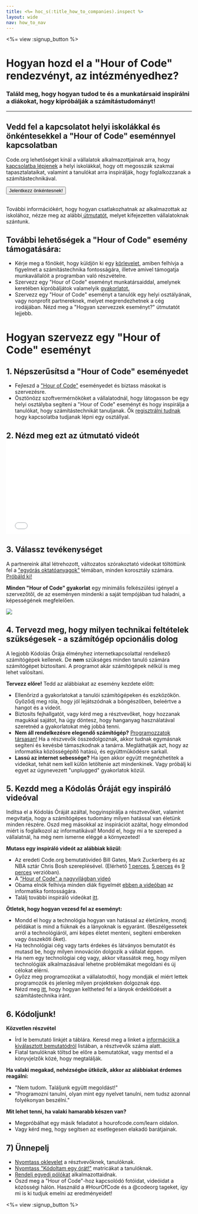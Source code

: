 ```yaml
---
title: <%= hoc_s(:title_how_to_companies).inspect %>
layout: wide
nav: how_to_nav
---
```

<%= view :signup_button %>

# Hogyan hozd el a "Hour of Code" rendezvényt, az intézményedhez?

### Találd meg, hogy hogyan tudod te és a munkatársaid inspirálni a diákokat, hogy kipróbálják a számítástudományt!

---

## Vedd fel a kapcsolatot helyi iskolákkal és önkéntesekkel a "Hour of Code" eseménnyel kapcsolatban

Code.org lehetőséget kínál a vállalatok alkalmazottjainak arra, hogy [kapcsolatba lépjenek](<%= codeorg_url('/volunteer') %>) a helyi iskolákkal, hogy ott megosszák szakmai tapasztalataikat, valamint a tanulókat arra inspirálják, hogy foglalkozzanak a számítástechnikával.

[<button>Jelentkezz önkéntesnek!</button>](<%= codeorg_url('/volunteer') %>) <br /> <br />

További információkért, hogy hogyan csatlakozhatnak az alkalmazottak az iskolához, nézze meg az alábbi[ útmutatót](<%= localized_file('/files/hoc-corporate-toolkit.pdf') %>), melyet kifejezetten vállalatoknak szántunk.

## További lehetőségek a "Hour of Code" esemény támogatására:

- Kérje meg a főnökét, hogy küldjön ki egy [körlevelet](<%= resolve_url('/promote/resources#sample-emails') %>), amiben felhívja a figyelmet a számítástechnika fontosságára, illetve amivel támogatja munkavállalóit a programban való részvételre.
- Szervezz egy "Hour of Code" eseményt munkatársaiddal, amelynek keretében kipróbáljátok valamelyik [gyakorlatot.](<%= resolve_url('/learn') %>)
- Szervezz egy "Hour of Code" eseményt a tanulók egy helyi osztályának, vagy nonprofit partnereknek, melyet megrendezhetnek a cég irodájában. Nézd meg a "Hogyan szervezzek eseményt?" útmutatót lejjebb.

# Hogyan szervezz egy "Hour of Code" eseményt

## 1. Népszerűsítsd a "Hour of Code" eseményedet

- Fejleszd a ["Hour of Code"](<%= resolve_url('/promote') %>) eseményedet és biztass másokat is szervezésre.
- Ösztönözz szoftvermérnököket a vállalatodnál, hogy látogasson be egy helyi osztályba segíteni a "Hour of Code" eseményt és hogy inspirálja a tanulókat, hogy számítástechnikát tanuljanak. Ők [regisztrálni tudnak](<%= codeorg_url('/volunteer/engineer') %>) hogy kapcsolatba tudjanak lépni egy osztállyal.

## 2. Nézd meg ezt az útmutató videót <iframe width="500" height="255" src="//www.youtube.com/embed/SrnvvWDm73k" frameborder="0" allowfullscreen mark="crwd-mark"></iframe> 

## 3. Válassz tevékenységet

A partnereink által létrehozott, változatos szórakoztató videókat töltöttünk fel a ["egyórás oktatóanyagok"](<%= resolve_url('/learn') %>) témában, minden korosztály számára. [Próbáld ki!](<%= resolve_url('/learn') %>)

**Minden "Hour of Code" gyakorlat** egy minimális felkészülési igényel a szervezőtől, de az eseményen mindenki a saját tempójában tud haladni, a képességének megfelelően.

[![](/images/fit-700/tutorials.png)](<%= resolve_url('/learn') %>)

## 4. Tervezd meg, hogy milyen technikai feltételek szükségesek - a számítógép opcionális dolog

A legjobb Kódolás Órája élményhez internetkapcsolattal rendelkező számítógépek kellenek. De **nem** szükséges minden tanuló számára számítógépet biztosítani. A programot akár számítógépek nélkül is meg lehet valósítani.

**Tervezz előre!** Tedd az alábbiakat az esemény kezdete előtt:

- Ellenőrizd a gyakorlatokat a tanulói számítógépeken és eszközökön. Győződj meg róla, hogy jól lejátszódnak a böngészőben, beleértve a hangot és a videót.
- Biztosíts fejhallgatót, vagy kérd meg a résztvevőket, hogy hozzanak magukkal sajátot, ha úgy döntesz, hogy hanganyag használatával szeretnéd a gyakorlatokat még jobbá tenni.
- **Nem áll rendelkezésre elegendő számítógép?** [Programozzatok társasan!](https://www.youtube.com/watch?v=vgkahOzFH2Q) Ha a részvevők összedolgoznak, akkor tudnak egymásnak segíteni és kevésbé támaszkodnak a tanárra. Megláthatják azt, hogy az informatika közösségépítő hatású, és együttműködésre sarkall.
- **Lassú az internet sebessége?** Ha igen akkor együtt megnézhetitek a videókat, tehát nem kell külön letöltenie azt mindenkinek. Vagy próbálj ki egyet az úgynevezett "unplugged" gyakorlatok közül.

## 5. Kezdd meg a Kódolás Óráját egy inspiráló videóval

Indítsa el a Kódolás Óráját azáltal, hogyinspirálja a résztvevőket, valamint megvitatja, hogy a számítógépes tudomány milyen hatással van életünk minden részére. Oszd meg másokkal az inspirációt azáltal, hogy elmondod miért is foglalkozol az informatikával! Mondd el, hogy mi a te szereped a vállalatnál, ha még nem ismerne eléggé a környezeted!

**Mutass egy inspiráló videót az alábbiak közül:**

- Az eredeti Code.org bemutatóvideó Bill Gates, Mark Zuckerberg és az NBA sztár Chris Bosh szereplésével. (Elérhető [1 perces](https://www.youtube.com/watch?v=qYZF6oIZtfc), [5 perces](https://www.youtube.com/watch?v=nKIu9yen5nc) és [9 perces](https://www.youtube.com/watch?v=dU1xS07N-FA) verzióban).
- A ["Hour of Code" a nagyvilágban videó](https://www.youtube.com/watch?v=KsOIlDT145A)
- Obama elnök felhívja minden diák figyelmét [ebben a videóban](https://www.youtube.com/watch?v=6XvmhE1J9PY) az informatika fontosságára.
- Találj további inspiráló videókat [itt](https://www.youtube.com/playlist?list=PLzdnOPI1iJNfpD8i4Sx7U0y2MccnrNZuP).

**Ötletek, hogy hogyan vezesd fel az eseményt:**

- Mondd el hogy a technológia hogyan van hatással az életünkre, mondj példákat is mind a fiúknak és a lányoknak is egyaránt. (Beszélgessetek arról a technológiáról, ami képes életet menteni, segíteni embereken vagy összeköti őket).
- Ha technológiai cég vagy tarts érdekes és látványos bemutatót és mutasd be, hogy milyen innováción dolgozik a vállalat éppen.
- Ha nem egy technológiai cég vagy, akkor vitassátok meg, hogy milyen technológiák alkalmazásával lehetne problémákat megoldani és új célokat elérni.
- Győzz meg programozókat a vállalatodtól, hogy mondják el miért lettek programozók és jelenleg milyen projekteken dolgoznak épp.
- Nézd meg [itt](<%= codeorg_url('/girls') %>), hogy hogyan keltheted fel a lányok érdeklődését a számítástechnika iránt.

## 6. Kódoljunk!

**Közvetlen részvétel**

- Írd le bemutató linkjét a táblára. Keresd meg a linket a [információk a kiválasztott bemutatódról](<%= resolve_url('/learn') %>) listában, a résztvevők száma alatt.
- Fiatal tanulóknak töltsd be előre a bemutatókat, vagy mentsd el a könyvjelzők közé, hogy megtalálják.

**Ha valaki megakad, nehézségbe ütközik, akkor az alábbiakat érdemes reagálni:**

- "Nem tudom. Találjunk együtt megoldást!"
- "Programozni tanulni, olyan mint egy nyelvet tanulni, nem tudsz azonnal folyékonyan beszélni."

**Mit lehet tenni, ha valaki hamarabb készen van?**

- Megpróbálhat egy másik feladatot a hourofcode.com/learn oldalon.
- Vagy kérd meg, hogy segítsen az esetlegesen elakadó barátjainak.

## 7) Ünnepelj

- [Nyomtass oklevelet](<%= codeorg_url('/certificates') %>) a résztvevőknek, tanulóknak.
- [Nyomtass "Kódoltam egy órát!"](<%= resolve_url('/promote/resources#stickers') %>) matricákat a tanulóknak.
- [Rendelj egyedi pólókat](http://blog.code.org/post/132608499493/hour-of-code-shirts-and-more) alkalmazottaidnak.
- Oszd meg a "Hour of Code"-hoz kapcsolódó fotóidat, videóidat a közösségi hálón. Használd a #HourOfCode és a @codeorg tageket, így mi is ki tudjuk emelni az eredményeidet!

<%= view :signup_button %>